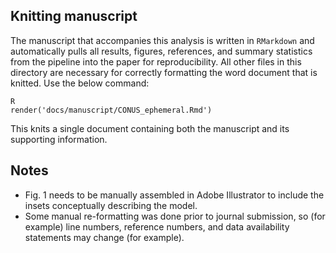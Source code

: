 ## Knitting manuscript

The manuscript that accompanies this analysis is written in `RMarkdown` and automatically pulls all results, figures, references, and summary statistics from the pipeline into the paper for reproducibility. All other files in this directory are necessary for correctly formatting the word document that is knitted. Use the below command:

```
R
render('docs/manuscript/CONUS_ephemeral.Rmd')
```

This knits a single document containing both the manuscript and its supporting information.

## Notes
- Fig. 1 needs to be manually assembled in Adobe Illustrator to include the insets conceptually describing the model.
- Some manual re-formatting was done prior to journal submission, so (for example) line numbers, reference numbers, and data availability statements may change (for example).